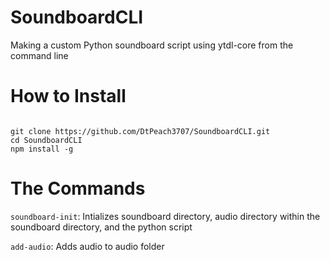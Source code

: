 # SoundboardCLI
Making a custom Python soundboard script using ytdl-core from the command line

# How to Install

<code>
git clone https://github.com/DtPeach3707/SoundboardCLI.git
cd SoundboardCLI
npm install -g
</code>

# The Commands

<code>soundboard-init</code>: Intializes soundboard directory, audio directory within the soundboard directory, and the python script

<code>add-audio</code>: Adds audio to audio folder
